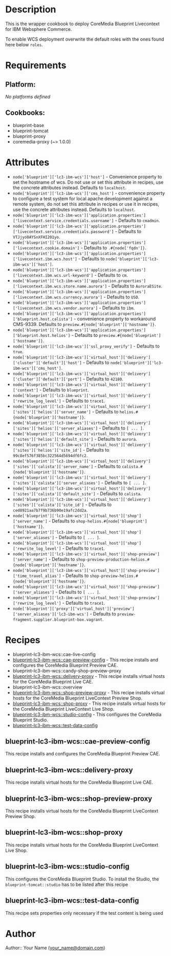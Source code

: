 # Description

This is the wrapper cookbook to deploy CoreMedia Blueprint
Livecontext for IBM Websphere Commerce.

To enable WCS deployment overwrite the default roles with the ones found here below
`roles`.

# Requirements

## Platform:

*No platforms defined*

## Cookbooks:

* blueprint-base
* blueprint-tomcat
* blueprint-proxy
* coremedia-proxy (~> 1.0.0)

# Attributes

* `node['blueprint']['lc3-ibm-wcs']['host']` - Convenience property to set the hostname of wcs. Do not use or set this attribute in recipes, use the concrete attributes instead. Defaults to `localhost`.
* `node['blueprint']['lc3-ibm-wcs']['cms_host']` - convenience property to configure a test system for local apache development against a remote system, do not set this attribute in recipes or use it in recipes, use the concrete attributes instead. Defaults to `localhost`.
* `node['blueprint']['lc3-ibm-wcs']['application.properties']['livecontext.service.credentials.username']` -  Defaults to `cmadmin`.
* `node['blueprint']['lc3-ibm-wcs']['application.properties']['livecontext.service.credentials.password']` -  Defaults to `VTJjyo0AYSnXFHI201yo`.
* `node['blueprint']['lc3-ibm-wcs']['application.properties']['livecontext.cookie.domain']` -  Defaults to `.#{node['fqdn']}`.
* `node['blueprint']['lc3-ibm-wcs']['application.properties']['livecontext.ibm.wcs.host']` -  Defaults to `node['blueprint']['lc3-ibm-wcs']['host']`.
* `node['blueprint']['lc3-ibm-wcs']['application.properties']['livecontext.ibm.wcs.url-keyword']` -  Defaults to `cm`.
* `node['blueprint']['lc3-ibm-wcs']['application.properties']['livecontext.ibm.wcs.store.name.aurora']` -  Defaults to `AuroraESite`.
* `node['blueprint']['lc3-ibm-wcs']['application.properties']['livecontext.ibm.wcs.currency.aurora']` -  Defaults to `USD`.
* `node['blueprint']['lc3-ibm-wcs']['application.properties']['livecontext.ibm.wcs.vendor.aurora']` -  Defaults to `ibm`.
* `node['blueprint']['lc3-ibm-wcs']['application.properties']['blueprint.host.calista']` - convenience property to workaround CMS-9339. Defaults to `preview.#{node['blueprint']['hostname']}`.
* `node['blueprint']['lc3-ibm-wcs']['application.properties']['blueprint.host.helios']` -  Defaults to `preview.#{node['blueprint']['hostname']}`.
* `node['blueprint']['lc3-ibm-wcs']['ssl_proxy_verify']` -  Defaults to `true`.
* `node['blueprint']['lc3-ibm-wcs']['virtual_host']['delivery']['cluster']['default']['host']` -  Defaults to `node['blueprint']['lc3-ibm-wcs']['cms_host']`.
* `node['blueprint']['lc3-ibm-wcs']['virtual_host']['delivery']['cluster']['default']['port']` -  Defaults to `42180`.
* `node['blueprint']['lc3-ibm-wcs']['virtual_host']['delivery']['context']` -  Defaults to `blueprint`.
* `node['blueprint']['lc3-ibm-wcs']['virtual_host']['delivery']['rewrite_log_level']` -  Defaults to `trace1`.
* `node['blueprint']['lc3-ibm-wcs']['virtual_host']['delivery']['sites']['helios']['server_name']` -  Defaults to `helios.#{node['blueprint']['hostname']}`.
* `node['blueprint']['lc3-ibm-wcs']['virtual_host']['delivery']['sites']['helios']['server_aliases']` -  Defaults to `[ ... ]`.
* `node['blueprint']['lc3-ibm-wcs']['virtual_host']['delivery']['sites']['helios']['default_site']` -  Defaults to `aurora`.
* `node['blueprint']['lc3-ibm-wcs']['virtual_host']['delivery']['sites']['helios']['site_id']` -  Defaults to `99c8ef576f385bc322564d5694df6fc2`.
* `node['blueprint']['lc3-ibm-wcs']['virtual_host']['delivery']['sites']['calista']['server_name']` -  Defaults to `calista.#{node['blueprint']['hostname']}`.
* `node['blueprint']['lc3-ibm-wcs']['virtual_host']['delivery']['sites']['calista']['server_aliases']` -  Defaults to `[ ... ]`.
* `node['blueprint']['lc3-ibm-wcs']['virtual_host']['delivery']['sites']['calista']['default_site']` -  Defaults to `calista`.
* `node['blueprint']['lc3-ibm-wcs']['virtual_host']['delivery']['sites']['calista']['site_id']` -  Defaults to `ced8921aa7b7f9b736b90e19afc2dd2a`.
* `node['blueprint']['lc3-ibm-wcs']['virtual_host']['shop']['server_name']` -  Defaults to `shop-helios.#{node['blueprint']['hostname']}`.
* `node['blueprint']['lc3-ibm-wcs']['virtual_host']['shop']['server_aliases']` -  Defaults to `[ ... ]`.
* `node['blueprint']['lc3-ibm-wcs']['virtual_host']['shop']['rewrite_log_level']` -  Defaults to `trace1`.
* `node['blueprint']['lc3-ibm-wcs']['virtual_host']['shop-preview']['server_name']` -  Defaults to `shop-preview-production-helios.#{node['blueprint']['hostname']}`.
* `node['blueprint']['lc3-ibm-wcs']['virtual_host']['shop-preview']['time_travel_alias']` -  Defaults to `shop-preview-helios.#{node['blueprint']['hostname']}`.
* `node['blueprint']['lc3-ibm-wcs']['virtual_host']['shop-preview']['server_aliases']` -  Defaults to `[ ... ]`.
* `node['blueprint']['lc3-ibm-wcs']['virtual_host']['shop-preview']['rewrite_log_level']` -  Defaults to `trace1`.
* `node['blueprint']['proxy']['virtual_host']['preview']['server_aliases']['lc3-ibm-wcs']` -  Defaults to `preview-fragment.supplier.blueprint-box.vagrant`.

# Recipes

* blueprint-lc3-ibm-wcs::cae-live-config
* [blueprint-lc3-ibm-wcs::cae-preview-config](#blueprint-lc3-ibm-wcscae-preview-config) - This recipe installs and configures the CoreMedia Blueprint Preview CAE.
* blueprint-lc3-ibm-wcs::candy-shop-preview-proxy
* [blueprint-lc3-ibm-wcs::delivery-proxy](#blueprint-lc3-ibm-wcsdelivery-proxy) - This recipe installs virtual hosts for the CoreMedia Blueprint Live CAE.
* blueprint-lc3-ibm-wcs::overview
* [blueprint-lc3-ibm-wcs::shop-preview-proxy](#blueprint-lc3-ibm-wcsshop-preview-proxy) - This recipe installs virtual hosts for the CoreMedia Blueprint LiveContext Preview Shop.
* [blueprint-lc3-ibm-wcs::shop-proxy](#blueprint-lc3-ibm-wcsshop-proxy) - This recipe installs virtual hosts for the CoreMedia Blueprint LiveContext Live Shop.
* [blueprint-lc3-ibm-wcs::studio-config](#blueprint-lc3-ibm-wcsstudio-config) - This configures the CoreMedia Blueprint Studio.
* [blueprint-lc3-ibm-wcs::test-data-config](#blueprint-lc3-ibm-wcstest-data-config)

## blueprint-lc3-ibm-wcs::cae-preview-config

This recipe installs and configures the CoreMedia Blueprint Preview CAE.

## blueprint-lc3-ibm-wcs::delivery-proxy

This recipe installs virtual hosts for the CoreMedia Blueprint Live CAE.

## blueprint-lc3-ibm-wcs::shop-preview-proxy

This recipe installs virtual hosts for the CoreMedia Blueprint LiveContext Preview Shop.

## blueprint-lc3-ibm-wcs::shop-proxy

This recipe installs virtual hosts for the CoreMedia Blueprint LiveContext Live Shop.

## blueprint-lc3-ibm-wcs::studio-config

This configures the CoreMedia Blueprint Studio. To install the Studio, the `blueprint-tomcat::studio` has to be listed after this recipe

## blueprint-lc3-ibm-wcs::test-data-config

This recipe sets properties only necessary if the test content is being used

# Author

Author:: Your Name (<your_name@domain.com>)
